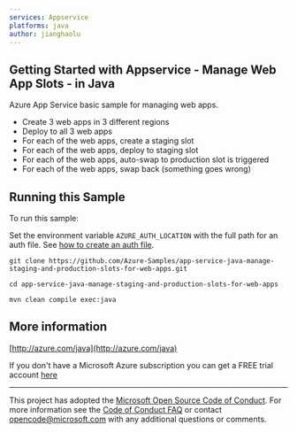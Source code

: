 ```yaml
---
services: Appservice
platforms: java
author: jianghaolu
---
```


## Getting Started with Appservice - Manage Web App Slots - in Java ##


  Azure App Service basic sample for managing web apps.
   - Create 3 web apps in 3 different regions
   - Deploy to all 3 web apps
   - For each of the web apps, create a staging slot
   - For each of the web apps, deploy to staging slot
   - For each of the web apps, auto-swap to production slot is triggered
   - For each of the web apps, swap back (something goes wrong)
 

## Running this Sample ##

To run this sample:

Set the environment variable `AZURE_AUTH_LOCATION` with the full path for an auth file. See [how to create an auth file](https://github.com/Azure/azure-sdk-for-java/blob/master/AUTH.md).

    git clone https://github.com/Azure-Samples/app-service-java-manage-staging-and-production-slots-for-web-apps.git

    cd app-service-java-manage-staging-and-production-slots-for-web-apps

    mvn clean compile exec:java

## More information ##

[http://azure.com/java](http://azure.com/java)

If you don't have a Microsoft Azure subscription you can get a FREE trial account [here](http://go.microsoft.com/fwlink/?LinkId=330212)

---

This project has adopted the [Microsoft Open Source Code of Conduct](https://opensource.microsoft.com/codeofconduct/). For more information see the [Code of Conduct FAQ](https://opensource.microsoft.com/codeofconduct/faq/) or contact [opencode@microsoft.com](mailto:opencode@microsoft.com) with any additional questions or comments.